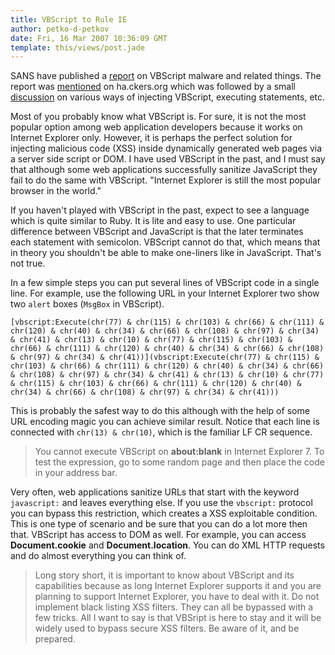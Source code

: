 ```yaml
---
title: VBScript to Rule IE
author: petko-d-petkov
date: Fri, 16 Mar 2007 10:36:09 GMT
template: this/views/post.jade
---
```


SANS have published a [report](http://isc.sans.org/diary.html?storyid=2397) on VBScript malware and related things. The report was [mentioned](http://ha.ckers.org/blog/20070315/javascript-xss-is-conduit-for-viruses/)  on ha.ckers.org which was followed by a small [discussion](http://ha.ckers.org/blog/20070315/javascript-xss-is-conduit-for-viruses/#comments) on various ways of injecting VBScript, executing statements, etc.

Most of you probably know what VBScript is. For sure, it is not the most popular option among web application developers because it works on Internet Explorer only. However, it is perhaps the perfect solution for injecting malicious code (XSS) inside dynamically generated web pages via a server side script or DOM. I have used VBScript in the past, and I must say that although some web applications successfully sanitize JavaScript they fail to do the same with VBScript. "Internet Explorer is still the most popular browser in the world."

If you haven't played with VBScript in the past, expect to see a language which is quite similar to Ruby. It is lite and easy to use. One particular difference between VBScript and JavaScript is that the later terminates each statement with semicolon. VBScript cannot do that, which means that in theory you shouldn't be able to make one-liners like in JavaScript. That's not true.

In a few simple steps you can put several lines of VBScript code in a single line. For example, use the following URL in your Internet Explorer two show two `alert` boxes (`MsgBox` in VBScript).

```visualbasic
[vbscript:Execute(chr(77) & chr(115) & chr(103) & chr(66) & chr(111) & chr(120) & chr(40) & chr(34) & chr(66) & chr(108) & chr(97) & chr(34) & chr(41) & chr(13) & chr(10) & chr(77) & chr(115) & chr(103) & chr(66) & chr(111) & chr(120) & chr(40) & chr(34) & chr(66) & chr(108) & chr(97) & chr(34) & chr(41))](vbscript:Execute(chr(77) & chr(115) & chr(103) & chr(66) & chr(111) & chr(120) & chr(40) & chr(34) & chr(66) & chr(108) & chr(97) & chr(34) & chr(41) & chr(13) & chr(10) & chr(77) & chr(115) & chr(103) & chr(66) & chr(111) & chr(120) & chr(40) & chr(34) & chr(66) & chr(108) & chr(97) & chr(34) & chr(41)))
```

This is probably the safest way to do this although with the help of some URL encoding magic you can achieve similar result. Notice that each line is connected with `chr(13) & chr(10)`, which is the familiar LF CR sequence.

> You cannot execute VBScript on **about:blank** in Internet Explorer 7. To test the expression, go to some random page and then place the code in your address bar.

Very often, web applications sanitize URLs that start with the keyword `javascript:` and leaves everything else. If you use the `vbscript:` protocol you can bypass this restriction, which creates a XSS exploitable condition. This is one type of scenario and be sure that you can do a lot more then that. VBScript has access to DOM as well. For example, you can access **Document.cookie** and **Document.location**. You can do XML HTTP requests and do almost everything you can think of.

> Long story short, it is important to know about VBScript and its capabilities because as long Internet Explorer supports it and you are planning to support Internet Explorer, you have to deal with it. Do not implement black listing XSS filters. They can all be bypassed with a few tricks. All I want to say is that VBSript is here to stay and it will be widely used to bypass secure XSS filters. Be aware of it, and be prepared.
